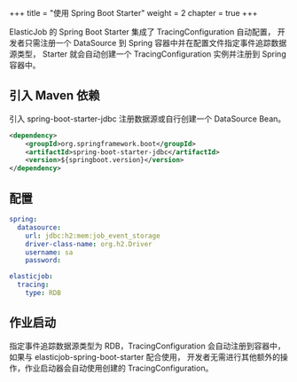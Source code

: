+++
title = "使用 Spring Boot Starter"
weight = 2
chapter = true
+++

ElasticJob 的 Spring Boot Starter 集成了 TracingConfiguration 自动配置，
开发者只需注册一个 DataSource 到 Spring 容器中并在配置文件指定事件追踪数据源类型，
Starter 就会自动创建一个 TracingConfiguration 实例并注册到 Spring 容器中。

## 引入 Maven 依赖

引入 spring-boot-starter-jdbc 注册数据源或自行创建一个 DataSource Bean。

```xml
<dependency>
    <groupId>org.springframework.boot</groupId>
    <artifactId>spring-boot-starter-jdbc</artifactId>
    <version>${springboot.version}</version>
</dependency>
```

## 配置

```yaml
spring:
  datasource:
    url: jdbc:h2:mem:job_event_storage
    driver-class-name: org.h2.Driver
    username: sa
    password:

elasticjob:
  tracing:
    type: RDB
```

## 作业启动

指定事件追踪数据源类型为 RDB，TracingConfiguration 会自动注册到容器中，如果与 elasticjob-spring-boot-starter 配合使用，
开发者无需进行其他额外的操作，作业启动器会自动使用创建的 TracingConfiguration。
